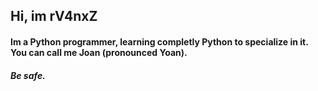 ## Hi, im rV4nxZ

#### Im a Python programmer, learning completly Python to specialize in it. You can call me Joan (pronounced Yoan).  
###### **Be safe.**

